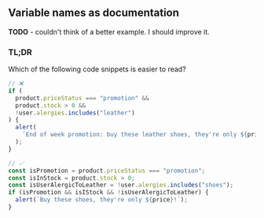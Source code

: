 ## Variable names as documentation

**TODO** - couldn't think of a better example. I should improve it.

### TL;DR

Which of the following code snippets is easier to read?

```ts
// ❌
if (
  product.priceStatus === "promotion" &&
  product.stock > 0 &&
  !user.alergies.includes("leather")
) {
  alert(
    `End of week promotion: buy these leather shoes, they're only ${price}!`
  );
}

// ✅
const isPromotion = product.priceStatus === "promotion";
const isInStock = product.stock > 0;
const isUserAlergicToLeather = !user.alergies.includes("shoes");
if (isPromotion && isIStock && !isUserAlergicToLeather) {
  alert(`Buy these shoes, they're only ${price}!`);
}
```
